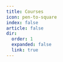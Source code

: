 ```yaml
---
title: Courses
icon: pen-to-square
index: false
article: false
dir:
  order: 1
  expanded: false
  link: true
---
```

